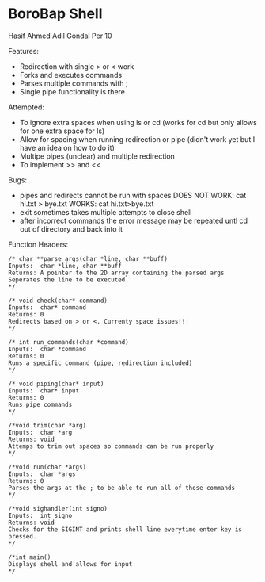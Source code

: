# BoroBap Shell
Hasif Ahmed Adil Gondal Per 10

Features:
- Redirection with single > or < work
- Forks and executes commands 
- Parses multiple commands with ;
- Single pipe functionality is there

Attempted:
- To ignore extra spaces when using ls or cd (works for cd but only allows for one extra space for ls)
- Allow for spacing when running redirection or pipe (didn't work yet but I have an idea on how to do it)
- Multipe pipes (unclear) and multiple redirection
- To implement >> and << 

Bugs:
- pipes and redirects cannot be run with spaces
  DOES NOT WORK: cat hi.txt > bye.txt
  WORKS: cat hi.txt>bye.txt
- exit sometimes takes multiple attempts to close shell
- after incorrect commands the error message may be repeated untl cd out of directory and back into it

Function Headers:

```
/* char **parse_args(char *line, char **buff)
Inputs:  char *line, char **buff
Returns: A pointer to the 2D array containing the parsed args
Seperates the line to be executed 
*/

/* void check(char* command) 
Inputs:  char* command
Returns: 0
Redirects based on > or <. Currenty space issues!!!
*/

/* int run_commands(char *command) 
Inputs:  char *command
Returns: 0
Runs a specific command (pipe, redirection included)
*/

/* void piping(char* input) 
Inputs:  char* input
Returns: 0
Runs pipe commands
*/

/*void trim(char *arg)
Inputs:  char *arg
Returns: void
Attemps to trim out spaces so commands can be run properly 
*/

/*void run(char *args)
Inputs:  char *args
Returns: 0
Parses the args at the ; to be able to run all of those commands
*/

/*void sighandler(int signo)
Inputs:  int signo
Returns: void
Checks for the SIGINT and prints shell line everytime enter key is pressed.
*/

/*int main()
Displays shell and allows for input
*/
```

